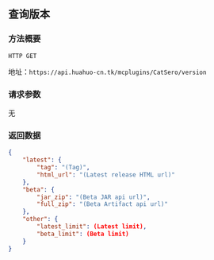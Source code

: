 ## 查询版本

### 方法概要

`HTTP GET`

地址：`https://api.huahuo-cn.tk/mcplugins/CatSero/version`

### 请求参数

无

### 返回数据

```json
{
	"latest": {
		"tag": "(Tag)",
		"html_url": "(Latest release HTML url)"
	},
	"beta": {
		"jar_zip": "(Beta JAR api url)",
		"full_zip": "(Beta Artifact api url)"
	},
	"other": {
		"latest_limit": (Latest limit),
		"beta_limit": (Beta limit)
	}
}
```
